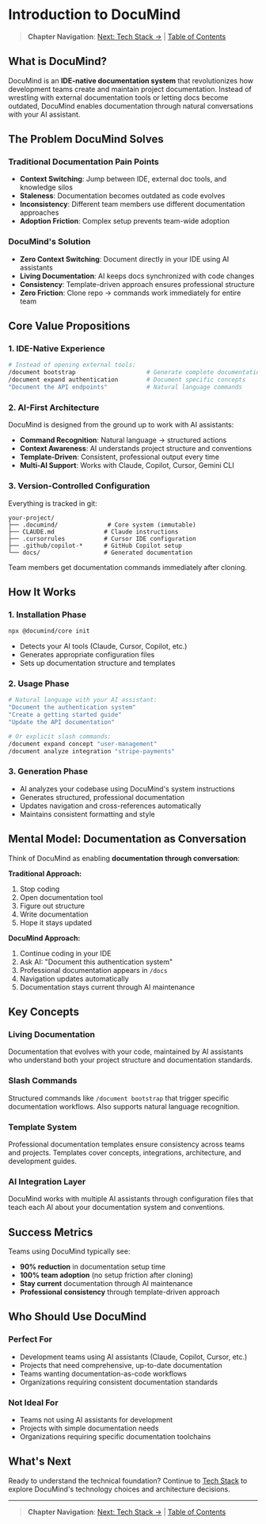 # Introduction to DocuMind

> **Chapter Navigation**: [Next: Tech Stack →](02-tech-stack.md) | [Table of Contents](../README.md)

## What is DocuMind?

DocuMind is an **IDE-native documentation system** that revolutionizes how development teams create and maintain project documentation. Instead of wrestling with external documentation tools or letting docs become outdated, DocuMind enables documentation through natural conversations with your AI assistant.

## The Problem DocuMind Solves

### Traditional Documentation Pain Points
- **Context Switching**: Jump between IDE, external doc tools, and knowledge silos
- **Staleness**: Documentation becomes outdated as code evolves
- **Inconsistency**: Different team members use different documentation approaches
- **Adoption Friction**: Complex setup prevents team-wide adoption

### DocuMind's Solution
- **Zero Context Switching**: Document directly in your IDE using AI assistants
- **Living Documentation**: AI keeps docs synchronized with code changes
- **Consistency**: Template-driven approach ensures professional structure
- **Zero Friction**: Clone repo → commands work immediately for entire team

## Core Value Propositions

### 1. IDE-Native Experience
```bash
# Instead of opening external tools:
/document bootstrap                    # Generate complete documentation
/document expand authentication        # Document specific concepts
"Document the API endpoints"           # Natural language commands
```

### 2. AI-First Architecture
DocuMind is designed from the ground up to work with AI assistants:
- **Command Recognition**: Natural language → structured actions
- **Context Awareness**: AI understands project structure and conventions
- **Template-Driven**: Consistent, professional output every time
- **Multi-AI Support**: Works with Claude, Copilot, Cursor, Gemini CLI

### 3. Version-Controlled Configuration
Everything is tracked in git:
```
your-project/
├── .documind/              # Core system (immutable)
├── CLAUDE.md              # Claude instructions
├── .cursorrules           # Cursor IDE configuration
├── .github/copilot-*      # GitHub Copilot setup
└── docs/                  # Generated documentation
```

Team members get documentation commands immediately after cloning.

## How It Works

### 1. Installation Phase
```bash
npx @documind/core init
```
- Detects your AI tools (Claude, Cursor, Copilot, etc.)
- Generates appropriate configuration files
- Sets up documentation structure and templates

### 2. Usage Phase
```bash
# Natural language with your AI assistant:
"Document the authentication system"
"Create a getting started guide"
"Update the API documentation"

# Or explicit slash commands:
/document expand concept "user-management"
/document analyze integration "stripe-payments"
```

### 3. Generation Phase
- AI analyzes your codebase using DocuMind's system instructions
- Generates structured, professional documentation
- Updates navigation and cross-references automatically
- Maintains consistent formatting and style

## Mental Model: Documentation as Conversation

Think of DocuMind as enabling **documentation through conversation**:

**Traditional Approach:**
1. Stop coding
2. Open documentation tool
3. Figure out structure
4. Write documentation
5. Hope it stays updated

**DocuMind Approach:**
1. Continue coding in your IDE
2. Ask AI: "Document this authentication system"
3. Professional documentation appears in `/docs`
4. Navigation updates automatically
5. Documentation stays current through AI maintenance

## Key Concepts

### Living Documentation
Documentation that evolves with your code, maintained by AI assistants who understand both your project structure and documentation standards.

### Slash Commands
Structured commands like `/document bootstrap` that trigger specific documentation workflows. Also supports natural language recognition.

### Template System
Professional documentation templates ensure consistency across teams and projects. Templates cover concepts, integrations, architecture, and development guides.

### AI Integration Layer
DocuMind works with multiple AI assistants through configuration files that teach each AI about your documentation system and conventions.

## Success Metrics

Teams using DocuMind typically see:
- **90% reduction** in documentation setup time
- **100% team adoption** (no setup friction after cloning)
- **Stay current** documentation through AI maintenance
- **Professional consistency** through template-driven approach

## Who Should Use DocuMind

### Perfect For
- Development teams using AI assistants (Claude, Copilot, Cursor, etc.)
- Projects that need comprehensive, up-to-date documentation
- Teams wanting documentation-as-code workflows
- Organizations requiring consistent documentation standards

### Not Ideal For
- Teams not using AI assistants for development
- Projects with simple documentation needs
- Organizations requiring specific documentation toolchains

## What's Next

Ready to understand the technical foundation? Continue to [Tech Stack](02-tech-stack.md) to explore DocuMind's technology choices and architecture decisions.

---

> **Chapter Navigation**: [Next: Tech Stack →](02-tech-stack.md) | [Table of Contents](../README.md)